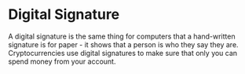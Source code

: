 # Digital Signature
A digital signature is the same thing for computers that a hand-written signature is for paper - it shows that a person is who they say they are. Cryptocurrencies use digital signatures to make sure that only you can spend money from your account.
